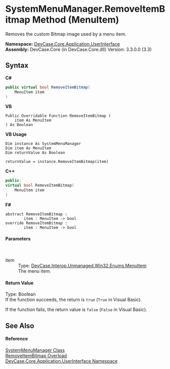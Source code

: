 # SystemMenuManager.RemoveItemBitmap Method (MenuItem)
 

Removes the custom Bitmap image used by a menu item.

**Namespace:**&nbsp;<a href="N_DevCase_Core_Application_UserInterface">DevCase.Core.Application.UserInterface</a><br />**Assembly:**&nbsp;DevCase.Core (in DevCase.Core.dll) Version: 3.3.0.0 (3.3)

## Syntax

**C#**<br />
``` C#
public virtual bool RemoveItemBitmap(
	MenuItem item
)
```

**VB**<br />
``` VB
Public Overridable Function RemoveItemBitmap ( 
	item As MenuItem
) As Boolean
```

**VB Usage**<br />
``` VB Usage
Dim instance As SystemMenuManager
Dim item As MenuItem
Dim returnValue As Boolean

returnValue = instance.RemoveItemBitmap(item)
```

**C++**<br />
``` C++
public:
virtual bool RemoveItemBitmap(
	MenuItem item
)
```

**F#**<br />
``` F#
abstract RemoveItemBitmap : 
        item : MenuItem -> bool 
override RemoveItemBitmap : 
        item : MenuItem -> bool 
```


#### Parameters
&nbsp;<dl><dt>item</dt><dd>Type: <a href="T_DevCase_Interop_Unmanaged_Win32_Enums_MenuItem">DevCase.Interop.Unmanaged.Win32.Enums.MenuItem</a><br />The menu item.</dd></dl>

#### Return Value
Type: Boolean<br />If the function succeeds, the return is `true` (`True` in Visual Basic). 

 If the function fails, the return value is `false` (`False` in Visual Basic).

## See Also


#### Reference
<a href="T_DevCase_Core_Application_UserInterface_SystemMenuManager">SystemMenuManager Class</a><br /><a href="Overload_DevCase_Core_Application_UserInterface_SystemMenuManager_RemoveItemBitmap">RemoveItemBitmap Overload</a><br /><a href="N_DevCase_Core_Application_UserInterface">DevCase.Core.Application.UserInterface Namespace</a><br />